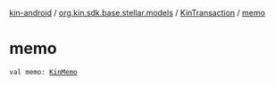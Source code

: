 [kin-android](../../index.md) / [org.kin.sdk.base.stellar.models](../index.md) / [KinTransaction](index.md) / [memo](./memo.md)

# memo

`val memo: `[`KinMemo`](../../org.kin.sdk.base.models/-kin-memo/index.md)